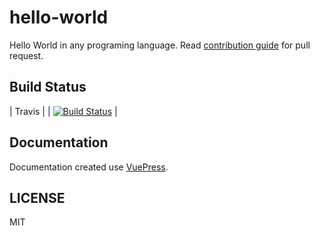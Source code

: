 
# hello-world

Hello World in any programing language. Read [contribution guide](CONTRIBUTING.md) for pull request.

## Build Status

| Travis |
| [![Build Status](https://travis-ci.com/bervProject/hello-world.svg?branch=master)](https://travis-ci.com/bervProject/hello-world) |

## Documentation

Documentation created use [VuePress](https://vuepress.vuejs.org).

## LICENSE

MIT
